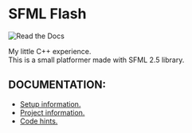 # SFML Flash
 ![Read the Docs](https://img.shields.io/readthedocs/docs) 
 
  My little C++ experience.  
  This is a small platformer made with SFML 2.5 library.


 ## DOCUMENTATION:
 * [Setup information.](docs/AppStart.md)
 * [Project information.](docs/ProjectInfo.md)
 * [Code hints.](docs/code-hints/CodeHints.md)